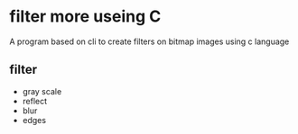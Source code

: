 # filter more useing C
A program based on cli to create filters on bitmap images using c language

## filter
- gray scale
- reflect
- blur
- edges
